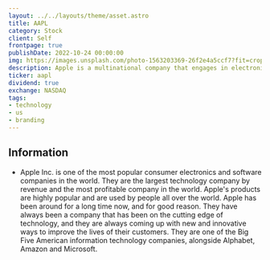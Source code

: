 ```yaml
---
layout: ../../layouts/theme/asset.astro
title: AAPL
category: Stock
client: Self
frontpage: true
publishDate: 2022-10-24 00:00:00
img: https://images.unsplash.com/photo-1563203369-26f2e4a5ccf7?fit=crop&w=1400&h=700&q=75
description: Apple is a multinational company that engages in electronics and software.
ticker: aapl
dividend: true
exchange: NASDAQ
tags:
- technology
- us
- branding
---
```


## Information

- Apple Inc. is one of the most popular consumer electronics and software companies in the world. They are the largest technology company by revenue and the most profitable company in the world. Apple's products are highly popular and are used by people all over the world. Apple has been around for a long time now, and for good reason. They have always been a company that has been on the cutting edge of technology, and they are always coming up with new and innovative ways to improve the lives of their customers. They are one of the Big Five American information technology companies, alongside Alphabet, Amazon and Microsoft.
